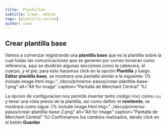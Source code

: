 ```yaml
---
title: 	Plantillas
subtitle: Crear, editar
tags: [plantilla_correo]
author: ivan
---
```

## Crear plantilla base
Vamos a comenzar registrando una **plantilla base** que es la plantilla sobre la cual todas las comunicaciones que se generen por correo tomaran como referencia, aqui se dividiran algunas secciones como la cabecera, el cuerpo, y el pie; para esto hacemos click en la opción **Plantilla** y luego **Editar plantilla base**, se mostrara una pantalla similar a la siguiente:
{% include image.html img="../docs/primeros-pasos/crear-plantilla-base-1.png" alt="Alt for image" caption="Pantalla de Merchant Central" %}

La opcion de configuracion nos permite insertar tanto codigo `html` como `css` y tener una vista previa de la plantilla, asi como definir el **remitente**, se mostrará como sigue:
{% include image.html img="../docs/primeros-pasos/crear-plantilla-base-2.png" alt="Alt for image" caption="Pantalla de Merchant Central" %}
Confirmamos los cambios realizados, dando click en el botón **Guardar**